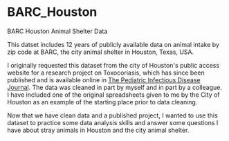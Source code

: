 # BARC_Houston
BARC Houston Animal Shelter Data

This datset includes 12 years of publicly available data on animal intake by zip code at BARC, the city animal shelter in Houston, Texas, USA.

I originally requested this dataset from the city of Houston's public access website for a research project on Toxocoriasis, which has since been published and is available online in [The Pediatric Infectious Disease Journal](https://journals.lww.com/pidj/abstract/2023/10000/review_of_toxocariasis_at_a_children_s_hospital.6.aspx). The data was cleaned in part by myself and in part by a colleague. I have included one of the original spreadsheets given to me by the City of Houston as an example of the starting place prior to data cleaning.

Now that we have clean data and a published project, I wanted to use this dataset to practice some data analysis skills and answer some questions I have about stray animals in Houston and the city animal shelter.
